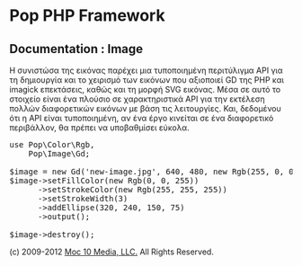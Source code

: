Pop PHP Framework
=================

Documentation : Image
---------------------

Η συνιστώσα της εικόνας παρέχει μια τυποποιημένη περιτύλιγμα API για τη δημιουργία και το χειρισμό των εικόνων που αξιοποιεί GD της PHP και imagick επεκτάσεις, καθώς και τη μορφή SVG εικόνας. Μέσα σε αυτό το στοιχείο είναι ένα πλούσιο σε χαρακτηριστικά API για την εκτέλεση πολλών διαφορετικών εικόνων με βάση τις λειτουργίες. Και, δεδομένου ότι η API είναι τυποποιημένη, αν ένα έργο κινείται σε ένα διαφορετικό περιβάλλον, θα πρέπει να υποβαθμίσει εύκολα.

<pre>
use Pop\Color\Rgb,
    Pop\Image\Gd;

$image = new Gd('new-image.jpg', 640, 480, new Rgb(255, 0, 0));
$image->setFillColor(new Rgb(0, 0, 255))
      ->setStrokeColor(new Rgb(255, 255, 255))
      ->setStrokeWidth(3)
      ->addEllipse(320, 240, 150, 75)
      ->output();

$image->destroy();
</pre>

(c) 2009-2012 [Moc 10 Media, LLC.](http://www.moc10media.com) All Rights Reserved.
